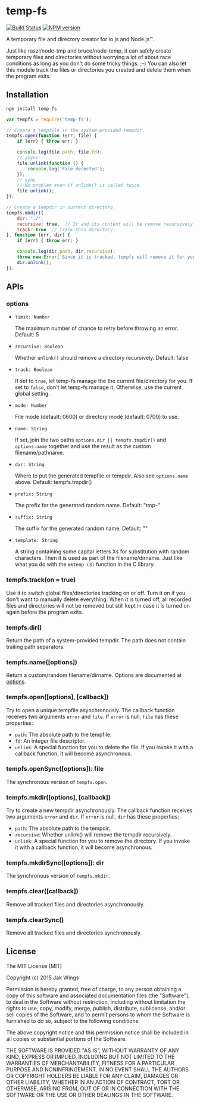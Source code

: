 # temp-fs

[![Build Status](https://travis-ci.org/jakwings/node-temp-fs.svg)](https://travis-ci.org/jakwings/node-temp-fs)
[![NPM version](https://badge.fury.io/js/temp-fs.svg)](http://badge.fury.io/js/temp-fs)

A temporary file and directory creator for io.js and Node.js™.

Just like raszi/node-tmp and bruce/node-temp, it can safely create temporary
files and directories without worrying a lot of about race conditions as long
as you don't do some tricky things. ;-) You can also let this module track the
files or directories you created and delete them when the program exits.


## Installation

```bash
npm install temp-fs
```

```javascript
var tempfs = require('temp-fs');

// Create a tempfile in the system-provided tempdir.
tempfs.open(function (err, file) {
    if (err) { throw err; }

    console.log(file.path, file.fd);
    // async
    file.unlink(function () {
        console.log('File delected');
    });
    // sync
    // No problem even if unlink() is called twice.
    file.unlink();
});

// Create a tempdir in current directory.
tempfs.mkdir({
    dir: './',
    recursive: true,  // It and its content will be remove recursively.
    track: true  // Track this directory.
}, function (err, dir) {
    if (err) { throw err; }

    console.log(dir.path, dir.recursive);
    throw new Error('Since it is tracked, tempfs will remove it for you.');
    dir.unlink();
});
```


## APIs

### options

*   `limit: Number`

    The maximum number of chance to retry before throwing an error. Default: 5

*   `recursive: Boolean`

    Whether `unlink()` should remove a directory recursively. Default: false

*   `track: Boolean`

    If set to `true`, let temp-fs manage the the current file/directory for
    you. If set to `false`, don't let temp-fs manage it. Otherwise, use the
    current global setting.

*   `mode: Number`

    File mode (default: 0600) or directory mode (default: 0700) to use.

*   `name: String`

    If set, join the two paths `options.dir || tempfs.tmpdir()` and
    `options.name` together and use the result as the custom
    filename/pathname.

*   `dir: String`

    Where to put the generated tempfile or tempdir. Also see `options.name`
    above. Default: tempfs.tmpdir()

*   `prefix: String`

    The prefix for the generated random name. Default: "tmp-"

*   `suffix: String`

    The suffix for the generated random name. Default: ""

*   `template: String`

    A string containing some capital letters Xs for substitution with random
    characters. Then it is used as part of the filename/dirname. Just like what
    you do with the `mktemp (3)` function in the C library.

### tempfs.track(on = true)

Use it to switch global files/directories tracking on or off. Turn it on if
you don't want to manually delete everything. When it is turned off, all
recorded files and directories will not be removed but still kept in case it
is turned on again before the program exits.

### tempfs.dir()

Return the path of a system-provided tempdir. The path does not contain
trailing path separators.

### tempfs.name([options])

Return a custom/random filename/dirname. Options are documented at
[options](#options).

### tempfs.open([options], [callback])

Try to open a unique tempfile asynchronously. The callback function receives
two arguments `error` and `file`. If `error` is null, `file` has these
properties:

*   `path`: The absolute path to the tempfile.
*   `fd`: An integer file descriptor.
*   `unlink`: A special function for you to delete the file. If you invoke it
    with a callback function, it will become asynchronous.

### tempfs.openSync([options]): file

The synchronous version of `tempfs.open`.

### tempfs.mkdir([options], [callback])

Try to create a new tempdir asynchronously. The callback function receives two
arguments `error` and `dir`. If `error` is null, `dir` has these properties:

*   `path`: The absolute path to the tempdir.
*   `recursive`: Whether unlink() will remove the tempdir recursively.
*   `unlink`: A special function for you to remove the directory. If you
    invoke it with a callback function, it will become asynchronous.

### tempfs.mkdirSync([options]): dir

The synchronous version of `tempfs.mkdir`.

### tempfs.clear([callback])

Remove all tracked files and directories asynchronously.

### tempfs.clearSync()

Remove all tracked files and directories synchronously.


## License

The MIT License (MIT)

Copyright (c) 2015 Jak Wings

Permission is hereby granted, free of charge, to any person obtaining a copy
of this software and associated documentation files (the "Software"), to deal
in the Software without restriction, including without limitation the rights
to use, copy, modify, merge, publish, distribute, sublicense, and/or sell
copies of the Software, and to permit persons to whom the Software is
furnished to do so, subject to the following conditions:

The above copyright notice and this permission notice shall be included in all
copies or substantial portions of the Software.

THE SOFTWARE IS PROVIDED "AS IS", WITHOUT WARRANTY OF ANY KIND, EXPRESS OR
IMPLIED, INCLUDING BUT NOT LIMITED TO THE WARRANTIES OF MERCHANTABILITY,
FITNESS FOR A PARTICULAR PURPOSE AND NONINFRINGEMENT. IN NO EVENT SHALL THE
AUTHORS OR COPYRIGHT HOLDERS BE LIABLE FOR ANY CLAIM, DAMAGES OR OTHER
LIABILITY, WHETHER IN AN ACTION OF CONTRACT, TORT OR OTHERWISE, ARISING FROM,
OUT OF OR IN CONNECTION WITH THE SOFTWARE OR THE USE OR OTHER DEALINGS IN THE
SOFTWARE.
